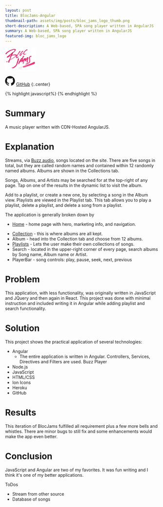 ```yaml
---
layout: post
title: BlocJams-Angular
thumbnail-path: assets/img/posts/bloc_jams_logo_thumb.png
short-description: A Web-based, SPA song player written in AngularJS
summary: A Web-based, SPA song player written in AngularJS
featured-img: bloc_jams_logo
---
```

<a href="https://bloc-jams-angular-dsa027.herokuapp.com/">
  <img src="/assets/img/posts/bloc_jams_logo_thumb.png"/>
</a>

![]( /assets/img/GitHub-Mark-32px.png "GitHub")
[GitHub](https://github.com/dsa027/Bloc-Jams-AngularJS)
{:.center}

{% highlight javascript%}
{% endhighlight %}

# Summary

  A music player written with CDN-Hosted AngularJS.

# Explanation

  Streams, via [Buzz audio](http://buzz.jaysalvat.com/), songs located on the site. There are five songs in total, but they are called random names and contained within 12 randomly named albums. Albums are shown in the Collections tab.

  Songs, Albums, and Artists may be searched for at the top-right of any page. Tap on one of the results in the dynamic list to visit the album.

  Add to a playlist, or create a new one, by selecting a song in the Album view. Playlists are viewed in the Playlist tab. This tab allows you to play a playlist, delete a playlist, and delete a song from a playlist.

  The application is generally broken down by
  - [Home](https://bloc-jams-angular-dsa027.herokuapp.com/) - home page with hero, marketing info, and navigation.
  + [Collection](https://bloc-jams-angular-dsa027.herokuapp.com/collection) - this is where albums are all kept.
  + Album - head into the Collection tab and choose from 12 albums.
  + [Playlists](https://bloc-jams-angular-dsa027.herokuapp.com/playlists) - Lets the user make their own collections of songs.
  + Search - located in the upper-right corner of every page, search albums by Song name, Album name or Artist.
  + PlayerBar - song controls: play, pause, seek, next, previous

# Problem

  This application, with less functionality, was originally written in JavaScript and JQuery and then again in React. This project was done with minimal instruction and included writing it in Angular while adding playlist and search functionality.

# Solution

  This project shows the practical application of several technologies:
  - Angular
    - The entire application is written in Angular. Controllers, Services, Directives and Filters are used.
    Buzz Player
  - Node.js
  - JavaScript
  - HTML/CSS
  - Ion Icons
  - Heroku
  - GitHub

# Results

  This iteration of BlocJams fulfilled all requirement plus a few more bells and whistles. There are minor bugs to still fix and some enhancements would make the app even better.

# Conclusion
  JavaScript and Angular are two of my favorites. It was fun writing and I think it's one of my better applications.

  ToDos
  - Stream from other source
  - Database of songs
